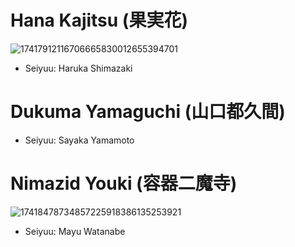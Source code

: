 # Hana Kajitsu (果実花)
![17417912116706665830012655394701](https://github.com/user-attachments/assets/428c65de-5906-4bcb-8eb9-3bd43116d354)

* Seiyuu: Haruka Shimazaki
# Dukuma Yamaguchi (山口都久間)
* Seiyuu: Sayaka Yamamoto
# Nimazid Youki (容器二魔寺)
![17418478734857225918386135253921](https://github.com/user-attachments/assets/3d3e73e2-4f59-48be-a2c7-d80cc3f7e725)

* Seiyuu: Mayu Watanabe
